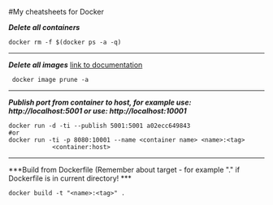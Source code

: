 #My cheatsheets for Docker

***Delete all containers***
```Docker
docker rm -f $(docker ps -a -q)
```
---

***Delete all images*** [link to documentation](https://docs.docker.com/engine/reference/commandline/image_prune/)
```Docker
 docker image prune -a
```
---

***Publish port from container to host, for example use: http://localhost:5001 or use: http://localhost:10001***
```Docker
docker run -d -ti --publish 5001:5001 a02ecc649843
#or
docker run -ti -p 8080:10001 --name <container name> <name>:<tag>
            <container:host>
```
---

***Build from Dockerfile (Remember about target - for example "." if Dockerfile is in current directory! ***
```Docker
docker build -t "<name>:<tag>" .
```

